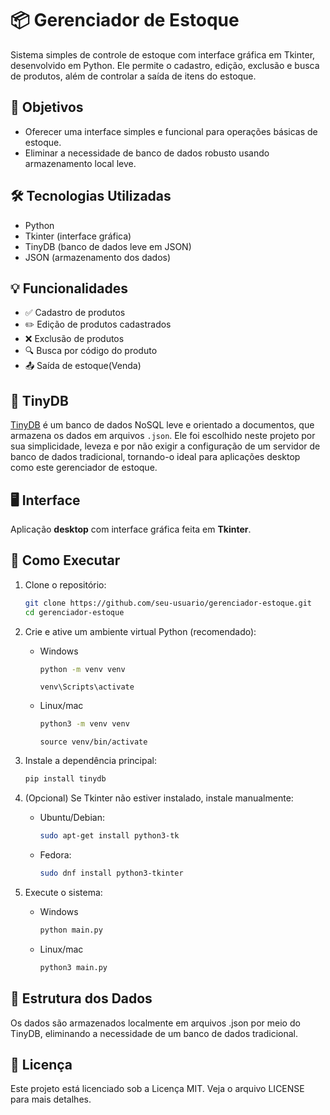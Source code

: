 # 📦 Gerenciador de Estoque

Sistema simples de controle de estoque com interface gráfica em Tkinter, desenvolvido em Python. Ele permite o cadastro, edição, exclusão e busca de produtos, além de controlar a saída de itens do estoque.

## 🎯 Objetivos
   - Oferecer uma interface simples e funcional para operações básicas de estoque.
   - Eliminar a necessidade de banco de dados robusto usando armazenamento local leve.


## 🛠️ Tecnologias Utilizadas

- Python
- Tkinter (interface gráfica)
- TinyDB (banco de dados leve em JSON)
- JSON (armazenamento dos dados)

## 💡 Funcionalidades

- ✅ Cadastro de produtos
- ✏️ Edição de produtos cadastrados
- ❌ Exclusão de produtos
- 🔍 Busca por código do produto
- 📤 Saída de estoque(Venda)

## 🧩 TinyDB

[TinyDB](https://tinydb.readthedocs.io/) é um banco de dados NoSQL leve e orientado a documentos, que armazena os dados em arquivos `.json`. Ele foi escolhido neste projeto por sua simplicidade, leveza e por não exigir a configuração de um servidor de banco de dados tradicional, tornando-o ideal para aplicações desktop como este gerenciador de estoque.

## 🖥️ Interface

Aplicação **desktop** com interface gráfica feita em **Tkinter**.

## 🚀 Como Executar

1. Clone o repositório:
   ```bash
   git clone https://github.com/seu-usuario/gerenciador-estoque.git
   cd gerenciador-estoque
   ```

2. Crie e ative um ambiente virtual Python (recomendado):
    - Windows
       ```bash
       python -m venv venv
       ```
      ```
      venv\Scripts\activate
      ```
    - Linux/mac
      ```bash
      python3 -m venv venv
      ```
      ```
      source venv/bin/activate
      ```
4. Instale a dependência principal:
   ```bash
   pip install tinydb
   ```
5. (Opcional) Se Tkinter não estiver instalado, instale manualmente:
     - Ubuntu/Debian:
         ```bash
         sudo apt-get install python3-tk
         ```
     - Fedora:
       ```bash
       sudo dnf install python3-tkinter
       ```
6. Execute o sistema:
     - Windows
         ```bash
         python main.py
         ```
      - Linux/mac
         ```bash
         python3 main.py
         ```
## 📂 Estrutura dos Dados
Os dados são armazenados localmente em arquivos .json por meio do TinyDB, eliminando a necessidade de um banco de dados tradicional.

## 📄 Licença
Este projeto está licenciado sob a Licença MIT. Veja o arquivo LICENSE para mais detalhes.
   
   

